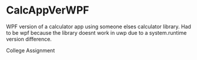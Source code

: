 # CalcAppVerWPF
WPF version of a calculator app using someone elses calculator library. Had to be wpf because the library doesnt work in uwp due to a system.runtime version difference. 




College Assignment
